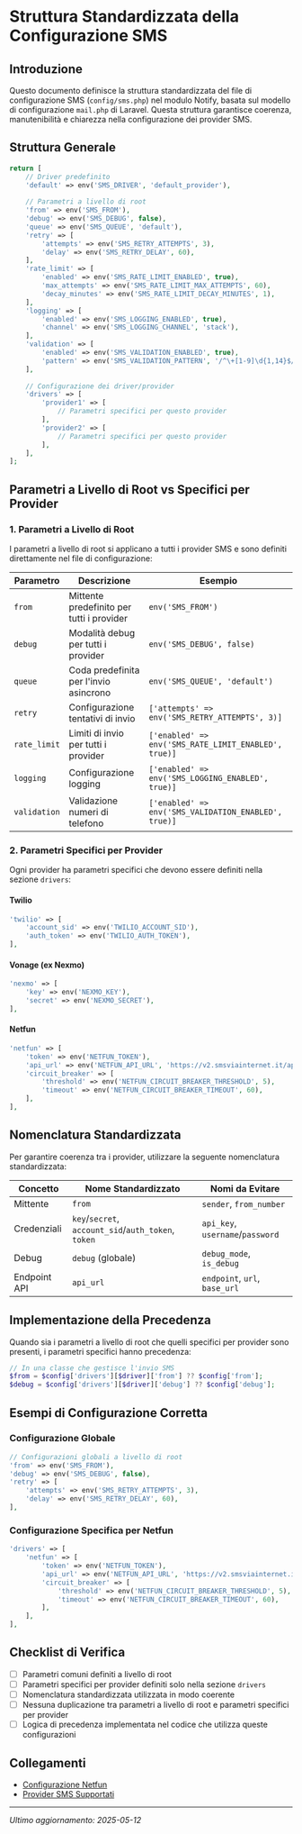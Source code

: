 # Struttura Standardizzata della Configurazione SMS

## Introduzione

Questo documento definisce la struttura standardizzata del file di configurazione SMS (`config/sms.php`) nel modulo Notify, basata sul modello di configurazione `mail.php` di Laravel. Questa struttura garantisce coerenza, manutenibilità e chiarezza nella configurazione dei provider SMS.

## Struttura Generale

```php
return [
    // Driver predefinito
    'default' => env('SMS_DRIVER', 'default_provider'),
    
    // Parametri a livello di root
    'from' => env('SMS_FROM'),
    'debug' => env('SMS_DEBUG', false),
    'queue' => env('SMS_QUEUE', 'default'),
    'retry' => [
        'attempts' => env('SMS_RETRY_ATTEMPTS', 3),
        'delay' => env('SMS_RETRY_DELAY', 60),
    ],
    'rate_limit' => [
        'enabled' => env('SMS_RATE_LIMIT_ENABLED', true),
        'max_attempts' => env('SMS_RATE_LIMIT_MAX_ATTEMPTS', 60),
        'decay_minutes' => env('SMS_RATE_LIMIT_DECAY_MINUTES', 1),
    ],
    'logging' => [
        'enabled' => env('SMS_LOGGING_ENABLED', true),
        'channel' => env('SMS_LOGGING_CHANNEL', 'stack'),
    ],
    'validation' => [
        'enabled' => env('SMS_VALIDATION_ENABLED', true),
        'pattern' => env('SMS_VALIDATION_PATTERN', '/^\+[1-9]\d{1,14}$/'),
    ],
    
    // Configurazione dei driver/provider
    'drivers' => [
        'provider1' => [
            // Parametri specifici per questo provider
        ],
        'provider2' => [
            // Parametri specifici per questo provider
        ],
    ],
];
```

## Parametri a Livello di Root vs Specifici per Provider

### 1. Parametri a Livello di Root

I parametri a livello di root si applicano a tutti i provider SMS e sono definiti direttamente nel file di configurazione:

| Parametro | Descrizione | Esempio |
|-----------|-------------|--------|
| `from` | Mittente predefinito per tutti i provider | `env('SMS_FROM')` |
| `debug` | Modalità debug per tutti i provider | `env('SMS_DEBUG', false)` |
| `queue` | Coda predefinita per l'invio asincrono | `env('SMS_QUEUE', 'default')` |
| `retry` | Configurazione tentativi di invio | `['attempts' => env('SMS_RETRY_ATTEMPTS', 3)]` |
| `rate_limit` | Limiti di invio per tutti i provider | `['enabled' => env('SMS_RATE_LIMIT_ENABLED', true)]` |
| `logging` | Configurazione logging | `['enabled' => env('SMS_LOGGING_ENABLED', true)]` |
| `validation` | Validazione numeri di telefono | `['enabled' => env('SMS_VALIDATION_ENABLED', true)]` |

### 2. Parametri Specifici per Provider

Ogni provider ha parametri specifici che devono essere definiti nella sezione `drivers`:

#### Twilio

```php
'twilio' => [
    'account_sid' => env('TWILIO_ACCOUNT_SID'),
    'auth_token' => env('TWILIO_AUTH_TOKEN'),
],
```

#### Vonage (ex Nexmo)

```php
'nexmo' => [
    'key' => env('NEXMO_KEY'),
    'secret' => env('NEXMO_SECRET'),
],
```

#### Netfun

```php
'netfun' => [
    'token' => env('NETFUN_TOKEN'),
    'api_url' => env('NETFUN_API_URL', 'https://v2.smsviainternet.it/api/rest/v1/sms-batch.json'),
    'circuit_breaker' => [
        'threshold' => env('NETFUN_CIRCUIT_BREAKER_THRESHOLD', 5),
        'timeout' => env('NETFUN_CIRCUIT_BREAKER_TIMEOUT', 60),
    ],
],
```

## Nomenclatura Standardizzata

Per garantire coerenza tra i provider, utilizzare la seguente nomenclatura standardizzata:

| Concetto | Nome Standardizzato | Nomi da Evitare |
|----------|---------------------|-----------------|
| Mittente | `from` | `sender`, `from_number` |
| Credenziali | `key`/`secret`, `account_sid`/`auth_token`, `token` | `api_key`, `username`/`password` |
| Debug | `debug` (globale) | `debug_mode`, `is_debug` |
| Endpoint API | `api_url` | `endpoint`, `url`, `base_url` |

## Implementazione della Precedenza

Quando sia i parametri a livello di root che quelli specifici per provider sono presenti, i parametri specifici hanno precedenza:

```php
// In una classe che gestisce l'invio SMS
$from = $config['drivers'][$driver]['from'] ?? $config['from'];
$debug = $config['drivers'][$driver]['debug'] ?? $config['debug'];
```

## Esempi di Configurazione Corretta

### Configurazione Globale

```php
// Configurazioni globali a livello di root
'from' => env('SMS_FROM'),
'debug' => env('SMS_DEBUG', false),
'retry' => [
    'attempts' => env('SMS_RETRY_ATTEMPTS', 3),
    'delay' => env('SMS_RETRY_DELAY', 60),
],
```

### Configurazione Specifica per Netfun

```php
'drivers' => [
    'netfun' => [
        'token' => env('NETFUN_TOKEN'),
        'api_url' => env('NETFUN_API_URL', 'https://v2.smsviainternet.it/api/rest/v1/sms-batch.json'),
        'circuit_breaker' => [
            'threshold' => env('NETFUN_CIRCUIT_BREAKER_THRESHOLD', 5),
            'timeout' => env('NETFUN_CIRCUIT_BREAKER_TIMEOUT', 60),
        ],
    ],
],
```

## Checklist di Verifica

- [ ] Parametri comuni definiti a livello di root
- [ ] Parametri specifici per provider definiti solo nella sezione `drivers`
- [ ] Nomenclatura standardizzata utilizzata in modo coerente
- [ ] Nessuna duplicazione tra parametri a livello di root e parametri specifici per provider
- [ ] Logica di precedenza implementata nel codice che utilizza queste configurazioni

## Collegamenti

- [Configurazione Netfun](./NETFUN_CONFIG_REQUIREMENTS.md)
- [Provider SMS Supportati](./notifications/SMS_PROVIDER_CONFIGURATION.md)

---

*Ultimo aggiornamento: 2025-05-12*
